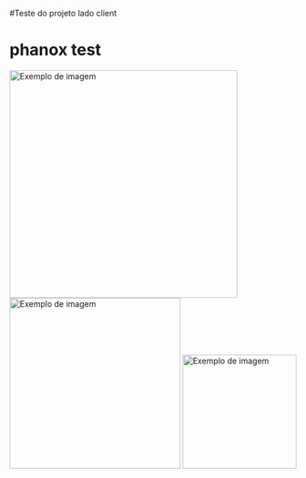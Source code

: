#Teste do projeto lado client<br/>
<h1>phanox test</h1>
<img src="https://user-images.githubusercontent.com/94090454/233896131-09d80f59-1ae2-4ce7-abff-fb5d40b00530.png" alt="Exemplo de imagem" width="400"/>
<img src="https://user-images.githubusercontent.com/94090454/233896157-9160fa02-0a42-4d1e-be20-b9d07262060b.png" alt="Exemplo de imagem" width="300"/>
<img src="https://user-images.githubusercontent.com/94090454/233896171-1dd0b465-98a3-4a02-b2bc-3abed716fcc4.png" alt="Exemplo de imagem" width="200"/>


